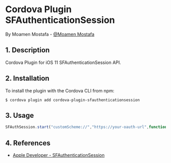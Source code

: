 Cordova Plugin SFAuthenticationSession
======
By Moamen Mostafa  - [@Moamen Mostafa](linkedin.com/in/moamen-mostafa-4b385713/)
## 1. Description
Cordova Plugin for iOS 11 SFAuthenticationSession API.
## 2. Installation
To install the plugin with the Cordova CLI from npm:

```
$ cordova plugin add cordova-plugin-sfauthenticationsession
```
## 3. Usage

```js
SFAuthSession.start("customScheme://","https://your-oauth-url",function(data){alert(data)})
```

## 4. References
* [Apple Developer - SFAuthenticationSession](https://developer.apple.com/documentation/safariservices/sfauthenticationsession)